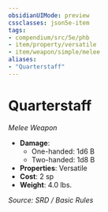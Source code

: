 ```yaml
---
obsidianUIMode: preview
cssclasses: json5e-item
tags:
- compendium/src/5e/phb
- item/property/versatile
- item/weapon/simple/melee
aliases: 
- "Quarterstaff"
---
```

# Quarterstaff
*Melee Weapon*  

- **Damage**:
  - One-handed: 1d6 B
  - Two-handed: 1d8 B
- **Properties**: Versatile
- **Cost**: 2 sp
- **Weight**: 4.0 lbs.

*Source: SRD / Basic Rules*